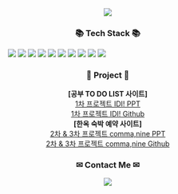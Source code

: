 <div align=center>
  <img src="https://capsule-render.vercel.app/api?type=waving&color=auto&height=250&section=header&text=MinJin's%20Github&fontSize=90" />
</div>
<h3 align="center">📚 Tech Stack 📚</h3>
<div align="center" style="max-width: 300px;">
	<img src="https://img.shields.io/badge/PHP-777BB4?style=flat&logo=PHP&logoColor=white" />
	<img src="https://img.shields.io/badge/Laravel-FF2D20?style=flat&logo=Laravel&logoColor=white" />
	<img src="https://img.shields.io/badge/MariaDB-003545?style=flat&logo=MariaDB&logoColor=white" />
	<img src="https://img.shields.io/badge/JavaScript-F7DF1E?style=flat&logo=CSS3&logoColor=black" />
	<img src="https://img.shields.io/badge/Apache-D22128?style=flat&logo=Apache&logoColor=white" />
	<img src="https://img.shields.io/badge/HTML5-E34F26?style=flat&logo=HTML5&logoColor=white" />
	<img src="https://img.shields.io/badge/CSS3-1572B6?style=flat&logo=CSS3&logoColor=white" />
	<img src="https://img.shields.io/badge/Vue.js-4FC08D?style=flat&logo=Vue.js&logoColor=white" />
	<img src="https://img.shields.io/badge/Java-007396?style=flat&logo=Java&logoColor=white"/>
	<img src="https://img.shields.io/badge/spring-6DB33F?style=flat&logo=spring&logoColor=white" />
</div>
<h3 align="center">📝 Project 📝</h3>
<div align="center">
	<strong>[공부 TO DO LIST 사이트]</strong>
	<br>
	<a href="https://docs.google.com/presentation/d/1ZDSYxwlllz6LYElY6TKa8JyFvBtJzbf-y1uTvuZxyFo/edit?usp=sharing">1차 프로젝트 IDI! PPT</a>
	<br>
	<a href="https://github.com/PHP-506-4/PHP_1STPJ">1차 프로젝트 IDI! Github</a>
	<br>
	<strong>[한옥 숙박 예약 사이트]</strong>
	<br>
	<a href="https://docs.google.com/presentation/d/1H9WXWvymXbXqvUr0W4tNaI7uUuX-x4-rLpo8kweZoEs/edit?usp=sharing">2차 & 3차 프로젝트 comma,nine PPT</a>
	<br>
	<a href="https://github.com/PHP-506-2nd-6/commanine">2차 & 3차 프로젝트 comma,nine Github</a>
</div>
<h3 align="center">✉ Contact Me ✉</h3>
<div align="center"><a href="mailto:kmj78093@gmail.com"><img src="https://img.shields.io/badge/Gmail-d14836?style=flat&logo=Gmail&logoColor=white" /></a></div>
